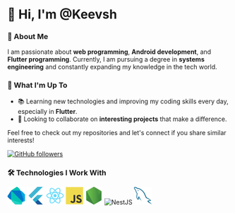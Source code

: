 # 👋 Hi, I'm @Keevsh

### 👀 About Me
I am passionate about **web programming**, **Android development**, and **Flutter programming**. Currently, I am pursuing a degree in **systems engineering** and constantly expanding my knowledge in the tech world.

### 🌱 What I'm Up To
- 📚 Learning new technologies and improving my coding skills every day, especially in **Flutter**.
- 🦇 Looking to collaborate on **interesting projects** that make a difference.

Feel free to check out my repositories and let's connect if you share similar interests!

[![GitHub followers](https://img.shields.io/github/followers/Keevsh?style=social)](https://github.com/Keevsh)

### 🛠️ Technologies I Work With
<p>
    <img src="https://raw.githubusercontent.com/devicons/devicon/master/icons/dart/dart-original.svg" alt="Dart" width="40" height="40"/>
    <img src="https://raw.githubusercontent.com/devicons/devicon/master/icons/flutter/flutter-original.svg" alt="Flutter" width="40" height="40"/>
    <img src="https://raw.githubusercontent.com/devicons/devicon/master/icons/react/react-original.svg" alt="React" width="40" height="40"/>
    <img src="https://raw.githubusercontent.com/devicons/devicon/master/icons/javascript/javascript-original.svg" alt="JavaScript" width="40" height="40"/>
    <img src="https://raw.githubusercontent.com/devicons/devicon/master/icons/nodejs/nodejs-original.svg" alt="Node.js" width="40" height="40"/>
    <img src="https://nestjs.com/img/logo-small.svg" alt="NestJS" width="40" height="40"/>
    <img src="https://raw.githubusercontent.com/devicons/devicon/master/icons/mysql/mysql-original.svg" alt="MySQL" width="40" height="40"/>
</p>


